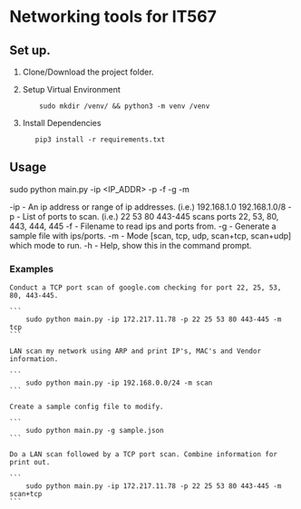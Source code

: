 # Networking tools for IT567

## Set up.

1. Clone/Download the project folder.

2. Setup Virtual Environment

    ```
        sudo mkdir /venv/ && python3 -m venv /venv
    ```
3. Install Dependencies
    ```
       pip3 install -r requirements.txt
    ```

## Usage

sudo python main.py -ip <IP_ADDR> -p <ports> -f <Filename> -g <Filename> -m <Mode>

-ip - An ip address or range of ip addresses. (i.e.) 192.168.1.0 192.168.1.0/8
-p  - List of ports to scan. (i.e.) 22 53 80 443-445 scans ports 22, 53, 80, 443, 444, 445
-f  - Filename to read ips and ports from.
-g  - Generate a sample file with ips/ports.
-m  - Mode [scan, tcp, udp, scan+tcp, scan+udp] which mode to run.
-h  - Help, show this in the command prompt.

### Examples

    Conduct a TCP port scan of google.com checking for port 22, 25, 53, 80, 443-445.

    ```
        sudo python main.py -ip 172.217.11.78 -p 22 25 53 80 443-445 -m tcp
    ```

    LAN scan my network using ARP and print IP's, MAC's and Vendor information.

    ```
        sudo python main.py -ip 192.168.0.0/24 -m scan
    ```

    Create a sample config file to modify.

    ```
        sudo python main.py -g sample.json
    ```

    Do a LAN scan followed by a TCP port scan. Combine information for print out.

    ```
        sudo python main.py -ip 172.217.11.78 -p 22 25 53 80 443-445 -m scan+tcp
    ```
